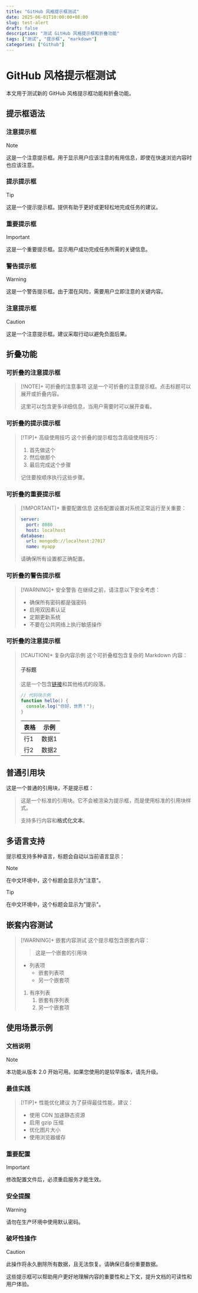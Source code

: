 ```yaml
---
title: "GitHub 风格提示框测试"
date: 2025-06-01T10:00:00+08:00
slug: test-alert
draft: false
description: "测试 GitHub 风格提示框和折叠功能"
tags: ["测试", "提示框", "markdown"]
categories: ["Github"]
---
```


# GitHub 风格提示框测试

本文用于测试新的 GitHub 风格提示框功能和折叠功能。

## 提示框语法

### 注意提示框

> [!NOTE]
> 这是一个注意提示框。用于显示用户应该注意的有用信息，即使在快速浏览内容时也应该注意。

### 提示提示框

> [!TIP]
> 这是一个提示提示框。提供有助于更好或更轻松地完成任务的建议。

### 重要提示框

> [!IMPORTANT]
> 这是一个重要提示框。显示用户成功完成任务所需的关键信息。

### 警告提示框

> [!WARNING]
> 这是一个警告提示框。由于潜在风险，需要用户立即注意的关键内容。

### 注意提示框

> [!CAUTION]
> 这是一个注意提示框。建议采取行动以避免负面后果。

## 折叠功能

### 可折叠的注意提示框

> [!NOTE]+ 可折叠的注意事项
> 这是一个可折叠的注意提示框。点击标题可以展开或折叠内容。
> 
> 这里可以包含更多详细信息，当用户需要时可以展开查看。

### 可折叠的提示提示框

> [!TIP]+ 高级使用技巧
> 这个折叠的提示框包含高级使用技巧：
> 
> 1. 首先做这个
> 2. 然后做那个
> 3. 最后完成这个步骤
> 
> 记住要按顺序执行这些步骤。

### 可折叠的重要提示框

> [!IMPORTANT]+ 重要配置信息
> 这些配置设置对系统正常运行至关重要：
> 
> ```yaml
> server:
>   port: 8080
>   host: localhost
> database:
>   url: mongodb://localhost:27017
>   name: myapp
> ```
> 
> 请确保所有设置都正确配置。

### 可折叠的警告提示框

> [!WARNING]+ 安全警告
> 在继续之前，请注意以下安全考虑：
> 
> - 确保所有密码都是强密码
> - 启用双因素认证
> - 定期更新系统
> - 不要在公共网络上执行敏感操作

### 可折叠的注意提示框

> [!CAUTION]+ 复杂内容示例
> 这个可折叠框包含复杂的 Markdown 内容：
> 
> #### 子标题
> 
> 这是一个包含[链接](https://example.com)和其他格式的段落。
> 
> ```javascript
> // 代码块示例
> function hello() {
>   console.log("你好，世界！");
> }
> ```
> 
> | 表格 | 示例 |
> |------|------|
> | 行1 | 数据1 |
> | 行2 | 数据2 |

## 普通引用块

这是一个普通的引用块，不是提示框：

> 这是一个标准的引用块。它不会被渲染为提示框，而是使用标准的引用块样式。
> 
> 支持多行内容和**格式化文本**。

## 多语言支持

提示框支持多种语言，标题会自动以当前语言显示：

> [!NOTE]
> 在中文环境中，这个标题会显示为"注意"。

> [!TIP]
> 在中文环境中，这个标题会显示为"提示"。

## 嵌套内容测试

> [!WARNING]+ 嵌套内容测试
> 这个提示框包含嵌套内容：
> 
> > 这是一个嵌套的引用块
> 
> - 列表项
>   - 嵌套列表项
>   - 另一个嵌套项
> 
> 1. 有序列表
>    1. 嵌套有序列表
>    2. 另一个嵌套项

## 使用场景示例

### 文档说明

> [!NOTE]
> 本功能从版本 2.0 开始可用。如果您使用的是较早版本，请先升级。

### 最佳实践

> [!TIP]+ 性能优化建议
> 为了获得最佳性能，建议：
> 
> - 使用 CDN 加速静态资源
> - 启用 gzip 压缩
> - 优化图片大小
> - 使用浏览器缓存

### 重要配置

> [!IMPORTANT]
> 修改配置文件后，必须重启服务才能生效。

### 安全提醒

> [!WARNING]
> 请勿在生产环境中使用默认密码。

### 破坏性操作

> [!CAUTION]
> 此操作将永久删除所有数据，且无法恢复。请确保已备份重要数据。

这些提示框可以帮助用户更好地理解内容的重要性和上下文，提升文档的可读性和用户体验。
